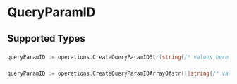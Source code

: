 # QueryParamID


## Supported Types

### 

```go
queryParamID := operations.CreateQueryParamIDStr(string{/* values here */})
```

### 

```go
queryParamID := operations.CreateQueryParamIDArrayOfstr([]string{/* values here */})
```

